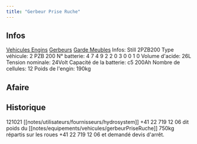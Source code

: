 ```yaml
---
title: "Gerbeur Prise Ruche"
---
```


## Infos
[Vehicules Engins](notes/equipements/vehicules/L_VehiculesEngins.md) [Gerbeurs](notes/equipements/vehicules/C_Gerbeurs.md) [Garde Meubles](notes/departements/D_GardeMeubles.md)
Infos: Still 2PZB200
Type véhicule: 2 PZB 200
N° batterie: 4 7 4 9 2 2 0 3 0 0 1 0
Volume d'acide: 26L
Tension nominale: 24Volt
Capacité de la batterie: c5 200Ah
Nombre de cellules: 12
Poids de l'engin: 190kg

## Afaire 

## Historique
121021 [[notes/utilisateurs/fournisseurs/hydrosystem]] +41 22 719 12 06 dit poids du [[notes/equipements/vehicules/gerbeurPriseRuche]] 750kg répartis sur les roues +41 22 719 12 06 et demandé devis d'arrêt.
